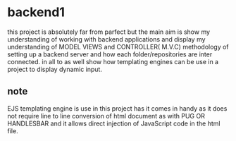 # backend1
this project is absolutely far from parfect but the main aim is show my understanding of working with backend applications and display my understanding of MODEL VIEWS and CONTROLLER( M.V.C) methodology of setting up a backend server and how each folder/repositories are inter connected. in all to as well show how templating engines can be use in a project to display dynamic input.
## note
EJS templating engine is use in this project has it comes in handy as it does not require line to line conversion of html document as with PUG OR HANDLESBAR and it allows direct injection of JavaScript code in the html file.
